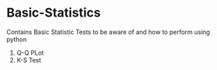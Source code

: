 # Basic-Statistics
Contains Basic Statistic Tests to be aware of and how to perform using python
1) Q-Q PLot
2) K-S Test
